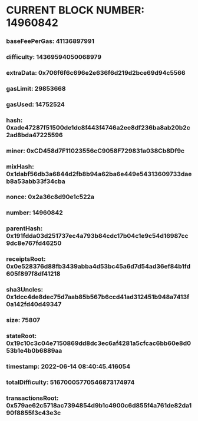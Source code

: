 # CURRENT BLOCK NUMBER: 14960842

### baseFeePerGas: 41136897991
### difficulty: 14369594050068979
### extraData: 0x706f6f6c696e2e636f6d219d2bce69d94c5566
### gasLimit: 29853668
### gasUsed: 14752524
### hash: 0xade47287f51500de1dc8f443f4746a2ee8df236ba8ab20b2c2ad8bda47225596
### miner: 0xCD458d7F11023556cC9058F729831a038Cb8Df9c
### mixHash: 0x1dabf56db3a6844d2fb8b94a62ba6e449e54313609733daeb8a53abb33f34cba
### nonce: 0x2a36c8d90e1c522a
### number: 14960842
### parentHash: 0x191fdda03d251737ec4a793b84cdc17b04c1e9c54d16987cc9dc8e767fd46250
### receiptsRoot: 0x0e528376d88fb3439abba4d53bc45a6d7d54ad36ef84b1fd605f897f8df41218
### sha3Uncles: 0x1dcc4de8dec75d7aab85b567b6ccd41ad312451b948a7413f0a142fd40d49347
### size: 75807
### stateRoot: 0x19c10c3c04e7150869dd8dc3ec6af4281a5cfcac6bb60e8d053b1e4b0b6889aa
### timestamp: 2022-06-14 08:40:45.416054
### totalDifficulty: 51670005770546873174974
### transactionsRoot: 0x579ae62c5718ac7394854d9b1c4900c6d855f4a761de82da190f8855f3c43e3c
